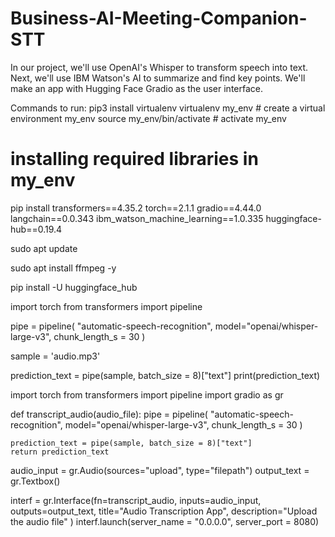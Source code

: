 # Business-AI-Meeting-Companion-STT

In our project, we'll use OpenAI's Whisper to transform speech into text. Next, we'll use IBM Watson's AI to summarize and find key points. We'll make an app with Hugging Face Gradio as the user interface.

Commands to run:
pip3 install virtualenv 
virtualenv my_env # create a virtual environment my_env
source my_env/bin/activate # activate my_env


# installing required libraries in my_env
pip install transformers==4.35.2 torch==2.1.1 gradio==4.44.0 langchain==0.0.343 ibm_watson_machine_learning==1.0.335 huggingface-hub==0.19.4

sudo apt update


sudo apt install ffmpeg -y

pip install -U huggingface_hub

import torch
from transformers import pipeline

pipe = pipeline(
    "automatic-speech-recognition",
    model="openai/whisper-large-v3",
    chunk_length_s = 30 
)

sample = 'audio.mp3'

prediction_text = pipe(sample, batch_size = 8)["text"]
print(prediction_text)

import torch
from transformers import pipeline
import gradio as gr

def transcript_audio(audio_file):
    pipe = pipeline(
    "automatic-speech-recognition",
    model="openai/whisper-large-v3",
    chunk_length_s = 30 
)

    prediction_text = pipe(sample, batch_size = 8)["text"]
    return prediction_text

audio_input = gr.Audio(sources="upload", type="filepath")
output_text = gr.Textbox()

interf = gr.Interface(fn=transcript_audio,
inputs=audio_input, outputs=output_text,
title="Audio Transcription App",
description="Upload the audio file"
)
interf.launch(server_name = "0.0.0.0", server_port = 8080)

